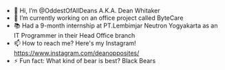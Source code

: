 - 👋 Hi, I’m @OddestOfAllDeans A.K.A. Dean Whitaker
- 🌱 I’m currently working on an office project called ByteCare
- 📚 Had a 9-month internship at PT.Lembimjar Neutron Yogyakarta as an IT Programmer in their Head Office branch
- 📫 How to reach me? Here's my Instagram! https://www.instagram.com/deanopposites/
- ⚡ Fun fact: What kind of bear is best? Black Bears

<!---
OddestOfAllDeans/OddestOfAllDeans is a ✨ special ✨ repository because its `README.md` (this file) appears on your GitHub profile.
You can click the Preview link to take a look at your changes.
--->
